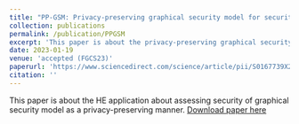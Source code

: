 ```yaml
---
title: "PP-GSM: Privacy-preserving graphical security model for security assessment as a service"
collection: publications
permalink: /publication/PPGSM
excerpt: 'This paper is about the privacy-preserving graphical security model (PP-GSM).'
date: 2023-01-19
venue: 'accepted (FGCS23)'
paperurl: 'https://www.sciencedirect.com/science/article/pii/S0167739X22004459'
citation: ''
---
```

This paper is about the HE application about assessing security of graphical security model as a privacy-preserving manner.
[Download paper here](https://www.sciencedirect.com/science/article/pii/S0167739X22004459)
